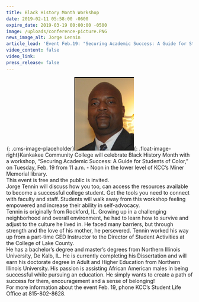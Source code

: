 ```yaml
---
title: Black History Month Workshop
date: 2019-02-11 05:58:00 -0600
expire_date: 2019-03-19 00:00:00 -0500
image: /uploads/conference-picture.PNG
news_image_alt: Jorge Lennin
article_lead: 'Event Feb.19: "Securing Academic Success: A Guide for Students of Color"'
video_content: false
video_link:
press_release: false
---
```


![](data:image/png;base64,iVBORw0KGgoAAAANSUhEUgAAAAEAAAABCAYAAAAfFcSJAAAADUlEQVQYV2P4////fwAJ+wP9BUNFygAAAABJRU5ErkJggg==){: .cms-image-placeholder}![](/uploads/conference-picture.PNG){: .float-image-right}Kankakee Community College will celebrate Black History Month with a workshop, “Securing Academic Success: A Guide for Students of Color,” on Tuesday, Feb. 19 from 11 a.m. - Noon in the lower level of KCC’s Miner Memorial library.<br>This event is free and the public is invited.<br>Jorge Tennin will discuss how you too, can access the resources available to become a successful college student. Get the tools you need to connect with faculty and staff. Students will walk away from this workshop feeling empowered and increase their ability in self-advocacy.<br>Tennin is originally from Rockford, IL. Growing up in a challenging neighborhood and overall environment, he had to learn how to survive and adjust to the culture he lived in. He faced many barriers, but through strength and the love of his mother, he persevered. Tennin worked his way up from a part-time GED Instructor to the Director of Student Activities at the College of Lake County.<br>He has a bachelor’s degree and master’s degrees from Northern Illinois University, De Kalb, IL. He is currently completing his Dissertation and will earn his doctorate degree in Adult and Higher Education from Northern Illinois University. His passion is assisting African American males in being successful while pursuing an education. He simply wants to create a path of success for them, encouragement and a sense of belonging!<br>For more information about the event Feb. 19, phone KCC’s Student Life Office at 815-802-8628.